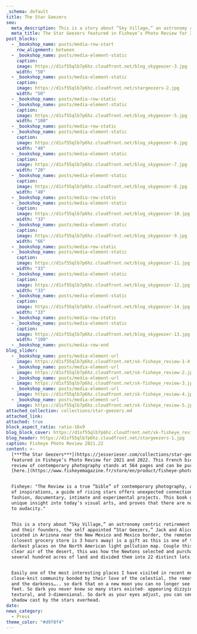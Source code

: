 ```yaml
---
_schema: default
title: The Star Geezers
seo:
  meta_description: This is a story about “Sky Village,” an astronomy centric retirement community and their founders, the self appointed “Star Geezers,” Jack and Alice Newton.
  meta_title: The Star Geezers featured in Fisheye’s Photo Review for 2021 and 2022
post_blocks:
  - _bookshop_name: posts/media-row-start
    row_alignment: between
  - _bookshop_name: posts/media-element-static
    caption:
    image: https://d1sf55qlb7p6hz.cloudfront.net/blog_skygeezer-3.jpg
    width: "50"
  - _bookshop_name: posts/media-element-static
    caption:
    image: https://d1sf55qlb7p6hz.cloudfront.net/stargeezers-2.jpg
    width: "50"
  - _bookshop_name: posts/media-row-static
  - _bookshop_name: posts/media-element-static
    caption:
    image: https://d1sf55qlb7p6hz.cloudfront.net/blog_skygeezer-5.jpg
    width: "100"
  - _bookshop_name: posts/media-row-static
  - _bookshop_name: posts/media-element-static
    caption:
    image: https://d1sf55qlb7p6hz.cloudfront.net/blog_skygeezer-6.jpg
    width: "40"
  - _bookshop_name: posts/media-element-static
    caption:
    image: https://d1sf55qlb7p6hz.cloudfront.net/blog_skygeezer-7.jpg
    width: "20"
  - _bookshop_name: posts/media-element-static
    caption:
    image: https://d1sf55qlb7p6hz.cloudfront.net/blog_skygeezer-8.jpg
    width: "40"
  - _bookshop_name: posts/media-row-static
  - _bookshop_name: posts/media-element-static
    caption:
    image: https://d1sf55qlb7p6hz.cloudfront.net/blog_skygeezer-10.jpg
    width: "33"
  - _bookshop_name: posts/media-element-static
    caption:
    image: https://d1sf55qlb7p6hz.cloudfront.net/blog_skygeezer-9.jpg
    width: "66"
  - _bookshop_name: posts/media-row-static
  - _bookshop_name: posts/media-element-static
    caption:
    image: https://d1sf55qlb7p6hz.cloudfront.net/blog_skygeezer-11.jpg
    width: "33"
  - _bookshop_name: posts/media-element-static
    caption:
    image: https://d1sf55qlb7p6hz.cloudfront.net/blog_skygeezer-12.jpg
    width: "33"
  - _bookshop_name: posts/media-element-static
    caption:
    image: https://d1sf55qlb7p6hz.cloudfront.net/blog_skygeezer-14.jpg
    width: "33"
  - _bookshop_name: posts/media-row-static
  - _bookshop_name: posts/media-element-static
    caption:
    image: https://d1sf55qlb7p6hz.cloudfront.net/blog_skygeezer-13.jpg
    width: "100"
  - _bookshop_name: posts/media-row-end
blog_slider:
  - _bookshop_name: posts/media-element-url
    image: https://d1sf55qlb7p6hz.cloudfront.net/sk-fisheye_review-1-4.jpg
  - _bookshop_name: posts/media-element-url
    image: https://d1sf55qlb7p6hz.cloudfront.net/sk-fisheye_review-2.jpg
  - _bookshop_name: posts/media-element-url
    image: https://d1sf55qlb7p6hz.cloudfront.net/sk-fisheye_review-3.jpg
  - _bookshop_name: posts/media-element-url
    image: https://d1sf55qlb7p6hz.cloudfront.net/sk-fisheye_review-4.jpg
  - _bookshop_name: posts/media-element-url
    image: https://d1sf55qlb7p6hz.cloudfront.net/sk-fisheye_review-5.jpg
attached_collection: collections/star-geezers.md
attached_link:
attached: true
block_aspect_ratio: ratio-16x9
blog_block_cover: https://d1sf55qlb7p6hz.cloudfront.net/sk-fisheye_review-1-2.jpg
blog_header: https://d1sf55qlb7p6hz.cloudfront.net/stargeezers-1.jpg
caption: Fisheye Photo Review 2021.22
content: >-
  [***The Star Geezers***](https://jesserieser.com/collections/star-geezers) is
  featured in Fisheye’s Photo Review for 2021 and 2022. This French biennial
  review of contemporary photography stands at 564 pages and can be purchased
  [here.](https://www.fisheyemagazine.fr/store/en/product/fisheye-photo-review-2021-22/)


  Fisheye: "The Review is a true “bible” of contemporary photography, a handbook
  of inspirations, a guide of rising stars offers unexpected connections between
  fashion, documentary, intimate and experimental projects. This book gives a
  unique insight into today’s visual arts, and proves that there are no limits
  to audacity."


  This is a story about “Sky Village,” an astronomy centric retirement community
  and their founders, the self appointed “Star Geezers,” Jack and Alice Newton.
  Located in Arizona near the New Mexico and Mexico border, the remoteness
  (closest grocery store is 3 hours away) is a gift as this is one of the
  darkest places on the North American light pollution map. Couple this with the
  clear air of the desert, this was how the Newtons selected and purchased
  several hundred acres of land and divided them into 22 distinct lots.


  Easily one of the most interesting places I have visited in recent memory. A
  close-knit community bonded by their love of the celestial, the remoteness,
  and the darkness….. so dark that on a new moon you can no longer see your
  feet. So dark you never knew so many stars existed- appearing dizzying,
  textural, and 3-dimensional. So dark as your eyes adjust, you can see your
  shadow cast by the stars overhead.
date:
news_category:
  - Press
theme_color: "#d9f8f4"
---
```

